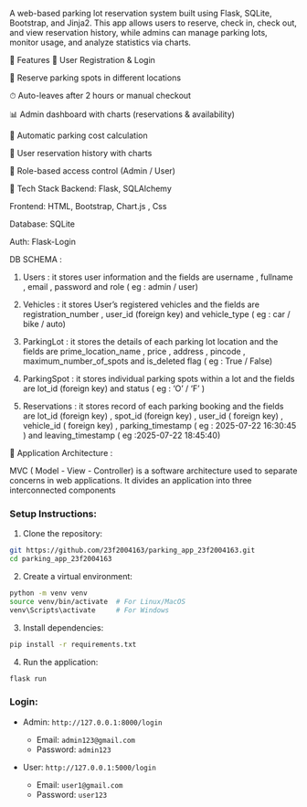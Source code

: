 A web-based parking lot reservation system built using Flask, SQLite, Bootstrap, and Jinja2. This app allows users to reserve, check in, check out, and view reservation history, while admins can manage parking lots, monitor usage, and analyze statistics via charts.

🚀 Features
👤 User Registration & Login

📍 Reserve parking spots in different locations

⏱ Auto-leaves after 2 hours or manual checkout

📊 Admin dashboard with charts (reservations & availability)

🧮 Automatic parking cost calculation

📅 User reservation history with charts

🔐 Role-based access control (Admin / User)


🧰 Tech Stack
Backend: Flask, SQLAlchemy

Frontend: HTML, Bootstrap, Chart.js , Css

Database: SQLite

Auth: Flask-Login

DB SCHEMA : 

1.  Users : it stores user information and the fields are username , fullname , email , password and role ( eg : admin / user) 

2. Vehicles : it stores User’s registered vehicles and the fields are registration_number , user_id (foreign key)  and vehicle_type ( eg : car / bike / auto)

3. ParkingLot : it stores the details of each parking lot location  and the fields are prime_location_name , price , address , pincode , maximum_number_of_spots  and is_deleted flag ( eg : True / False)

4. ParkingSpot : it stores individual parking spots within a lot and the fields are lot_id (foreign key)  and status ( eg : ‘O’ / ‘F’ )

5. Reservations  : it stores record of each parking booking  and the fields are lot_id (foreign key) , spot_id (foreign key) , user_id ( foreign key) , vehicle_id ( foreign key) , parking_timestamp ( eg : 2025-07-22 16:30:45  )  and leaving_timestamp ( eg :2025-07-22 18:45:40)

👷 Application Architecture : 

MVC ( Model - View - Controller) is a software architecture used to separate concerns in web applications. It divides an application into three interconnected components


### Setup Instructions:
1. Clone the repository:
```bash
git https://github.com/23f2004163/parking_app_23f2004163.git
cd parking_app_23f2004163
 ```
2. Create a virtual environment:
```bash
python -m venv venv
source venv/bin/activate  # For Linux/MacOS
venv\Scripts\activate     # For Windows
```
3. Install dependencies:
```bash
pip install -r requirements.txt
```
4. Run the application:
```bash
flask run
```


### Login:
- Admin: `http://127.0.0.1:8000/login`
    - Email: ```admin123@gmail.com```
    - Password: ```admin123```

- User: `http://127.0.0.1:5000/login`
    - Email: ```user1@gmail.com```
    - Password: ```user123```
